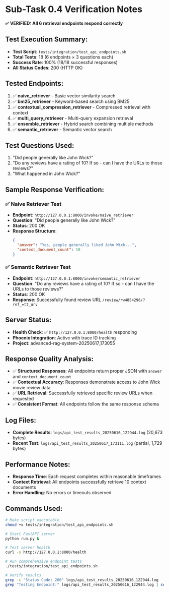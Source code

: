 # Sub-Task 0.4 Verification Notes

**✅ VERIFIED: All 6 retrieval endpoints respond correctly**

## Test Execution Summary:
- **Test Script**: `tests/integration/test_api_endpoints.sh`
- **Total Tests**: 18 (6 endpoints × 3 questions each)
- **Success Rate**: 100% (18/18 successful responses)
- **All Status Codes**: 200 (HTTP OK)

## Tested Endpoints:
1. ✅ **naive_retriever** - Basic vector similarity search
2. ✅ **bm25_retriever** - Keyword-based search using BM25
3. ✅ **contextual_compression_retriever** - Compressed retrieval with context
4. ✅ **multi_query_retriever** - Multi-query expansion retrieval
5. ✅ **ensemble_retriever** - Hybrid search combining multiple methods
6. ✅ **semantic_retriever** - Semantic vector search

## Test Questions Used:
1. "Did people generally like John Wick?"
2. "Do any reviews have a rating of 10? If so - can I have the URLs to those reviews?"
3. "What happened in John Wick?"

## Sample Response Verification:

### ✅ Naive Retriever Test
- **Endpoint**: `http://127.0.0.1:8000/invoke/naive_retriever`
- **Question**: "Did people generally like John Wick?"
- **Status**: 200 OK
- **Response Structure**: 
  ```json
  {
    "answer": "Yes, people generally liked John Wick...",
    "context_document_count": 10
  }
  ```

### ✅ Semantic Retriever Test  
- **Endpoint**: `http://127.0.0.1:8000/invoke/semantic_retriever`
- **Question**: "Do any reviews have a rating of 10? If so - can I have the URLs to those reviews?"
- **Status**: 200 OK
- **Response**: Successfully found review URL `/review/rw4854296/?ref_=tt_urv`

## Server Status:
- **Health Check**: ✅ `http://127.0.0.1:8000/health` responding
- **Phoenix Integration**: Active with trace ID tracking
- **Project**: advanced-rag-system-20250617_173055

## Response Quality Analysis:
- ✅ **Structured Responses**: All endpoints return proper JSON with `answer` and `context_document_count`
- ✅ **Contextual Accuracy**: Responses demonstrate access to John Wick movie review data
- ✅ **URL Retrieval**: Successfully retrieved specific review URLs when requested
- ✅ **Consistent Format**: All endpoints follow the same response schema

## Log Files:
- **Complete Results**: `logs/api_test_results_20250616_122944.log` (20,673 bytes)
- **Recent Test**: `logs/api_test_results_20250617_173111.log` (partial, 1,729 bytes)

## Performance Notes:
- **Response Time**: Each request completes within reasonable timeframes
- **Context Retrieval**: All endpoints successfully retrieve 10 context documents
- **Error Handling**: No errors or timeouts observed

## Commands Used:
```bash
# Make script executable
chmod +x tests/integration/test_api_endpoints.sh

# Start FastAPI server
python run.py &

# Test server health
curl -s http://127.0.0.1:8000/health

# Run comprehensive endpoint tests
./tests/integration/test_api_endpoints.sh

# Verify results
grep -c "Status Code: 200" logs/api_test_results_20250616_122944.log
grep "Testing Endpoint:" logs/api_test_results_20250616_122944.log | sed 's/.*invoke\///' | sort | uniq
``` 